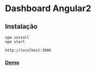 # Dashboard Angular2

## Instalação

	npm install
	npm start
	
	http://localhost:3000
	
### [Demo](http://jhonmike.github.io/DashboardNg/)

